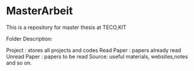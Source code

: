 # MasterArbeit
This is a repository for master thesis at TECO,KIT


Folder Description:

Project : stores all projects and codes
Read Paper : papers already read
Unread Paper : papers to be read
Source: useful materials, websites,notes and so on.
